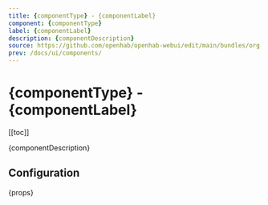 ```yaml
---
title: {componentType} - {componentLabel}
component: {componentType}
label: {componentLabel}
description: {componentDescription}
source: https://github.com/openhab/openhab-webui/edit/main/bundles/org.openhab.ui/doc/components/{componentType}.md
prev: /docs/ui/components/
---
```


# {componentType} - {componentLabel}

<!-- Put a screenshot here if relevant:
![](./images/{componentType}/header.jpg)
-->

[[toc]]

<!-- Note: you can overwrite the definition-provided description and add your own intro/additional sections instead -->
<!-- DO NOT REMOVE the following comments if you intend to keep the definition-provided description -->
<!-- GENERATED componentDescription -->
{componentDescription}
<!-- GENERATED /componentDescription -->

## Configuration

<!-- DO NOT REMOVE the following comments -->
<!-- GENERATED props -->
{props}
<!-- GENERATED /props -->

<!-- If applicable describe how properties are forwarded to a underlying component from Framework7, ECharts, etc.:
### Inherited Properties

-->

<!-- If applicable describe the slots recognized by the component and what they represent:
### Slots

#### `default`

The contents of the {componentType}.

-->

<!-- Add as many examples as desired - put the YAML in a details container when it becomes too long (~150/200+ lines):
## Examples

### Example 1

![](./images/{componentType}/example1.jpg)

```yaml
component: {componentType}
config:
  prop1: value1
  prop2: value2
```

### Example 2

![](./images/{componentType}/example2.jpg)

::: details YAML
```yaml
component: {componentType}
config:
  prop1: value1
  prop2: value2
slots
```
:::

-->

<!-- Try to clean up URLs to the forum (https://community.openhab.org/t/<threadID>[/<postID>] should suffice)
## Community Resources

- [Community Post 1](https://community.openhab.org/t/12345)
- [Community Post 2](https://community.openhab.org/t/23456)
-->
